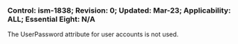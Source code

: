 ### Control: ism-1838; Revision: 0; Updated: Mar-23; Applicability: ALL; Essential Eight: N/A
<p>The UserPassword attribute for user accounts is not used.</p>